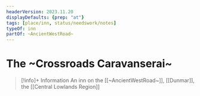 ```yaml
---
headerVersion: 2023.11.20
displayDefaults: {prep: "at"}
tags: [place/inn, status/needswork/notes]
typeOf: inn
partOf: ~AncientWestRoad~
---
```

# The ~Crossroads Caravanserai~
>[!info]+ Information
> An inn on the [[~AncientWestRoad~]], [[Dunmar]], the [[Central Lowlands Region]]


